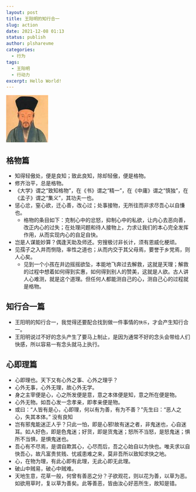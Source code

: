 ```yaml
---
layout: post
title: 王阳明的知行合一
slug: action
date: 2021-12-08 01:13
status: publish
author: plsharevme
categories: 
  - 行为
tags: 
  - 王阳明
  - 行动力
excerpt: Hello World!
---
```


![王阳明](./images/王阳明.jfif)

## 格物篇
- 知得轻傲处，便是良知；致此良知，除却轻傲，便是格物。
- 修齐治平，总是格物。
- 《大学》谓之“致知格物”，在《书》谓之“精一”，在《中庸》谓之“慎独”，在《孟子》谓之“集义”，其功夫一也。
- 惩心忿，窒心欲，迁心善，改心过；处事接物，无所往而非求尽吾心以自慊也。
  - 格物的条目如下：克制心中的忿怒，抑制心中的私欲，让内心去恶向善，改正内心的过失；在处理问题和待人接物上，力求让我们的本心完全发挥作用，从而实现内心的自足自快。
- 岂是人谋能妙算？偶逢天助及师还。穷搜极讨非长计，须有恩威化梗顽。
- 见孺子之入井而恻隐，率性之道也；从而内交于其父母焉，要誉于乡党焉，则人心矣。
  - 见到一个小孩在井边摇摇欲坠，本能地飞奔过去解救，这就是天理；解救的过程中想着如何得到实惠，如何得到别人的赞美，这就是人欲。古人讲人心难测，就是这个道理。但任何人都能测自己的心，测自己心的过程就是格物。

## 知行合一篇
- 王阳明的知行合一，我觉得还要配合找到做一件事情的`快乐`，才会产生知行合一。
- 王阳明说过不好的念头产生了要马上制止，是因为通常不好的念头会带给人们快感，所以容易一有念头就马上执行。

## 心即理篇
- 心即理也。天下又有心外之事、心外之理乎？
- 心外无事，心外无理，故心外无学。
- 身之主宰便是心，心之所发便是意，意之本体便是知，意之所在便是物。
- 心外无物。如吾心发一念孝亲，即孝亲便是物。
- 或曰：“人皆有是心，心即理，何以有为善，有为不善？”先生曰：“恶人之心，失其本体。” 没有良知
- 岂有邪鬼能迷正人乎？只此一怕，即是心邪!故有迷之者，非鬼迷也，心自迷耳。如人好色，即是色鬼迷；好货，即是货鬼迷；怒所不当怒，是怒鬼迷；惧所不当惧，是惧鬼迷也。
- 吾心有不尽焉，是谓自欺其心，心尽而后，吾之心始自以为快也。唯夫求以自快吾心，故凡富贵贫贱、忧戚患难之来，莫非吾所以致知求快之地。
- 心，在物为理，有此心即有此理，无此心即无此理。
- 破山中贼易，破心中贼难。
- 天地生意，花草一般，何曾有善恶之分？子欲观花，则以花为善，以草为恶。如欲用草时，复以草为善矣。此等善恶，皆由汝心好恶所生，故知是错。

